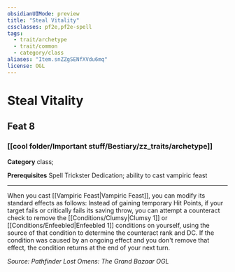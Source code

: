 ```yaml
---
obsidianUIMode: preview
title: "Steal Vitality"
cssclasses: pf2e,pf2e-spell
tags:
  - trait/archetype
  - trait/common
  - category/class
aliases: "Item.snZZgSENfXVdu6mq"
license: OGL
---
```

# Steal Vitality
## Feat 8
### [[cool folder/Important stuff/Bestiary/zz_traits/archetype]]

**Category** class; 



**Prerequisites** Spell Trickster Dedication; ability to cast vampiric feast
* * *
When you cast [[Vampiric Feast|Vampiric Feast]], you can modify its standard effects as follows: Instead of gaining temporary Hit Points, if your target fails or critically fails its saving throw, you can attempt a counteract check to remove the [[Conditions/Clumsy|Clumsy 1]] or [[Conditions/Enfeebled|Enfeebled 1]] conditions on yourself, using the source of that condition to determine the counteract rank and DC. If the condition was caused by an ongoing effect and you don't remove that effect, the condition returns at the end of your next turn.

*Source: Pathfinder Lost Omens: The Grand Bazaar*
*OGL*